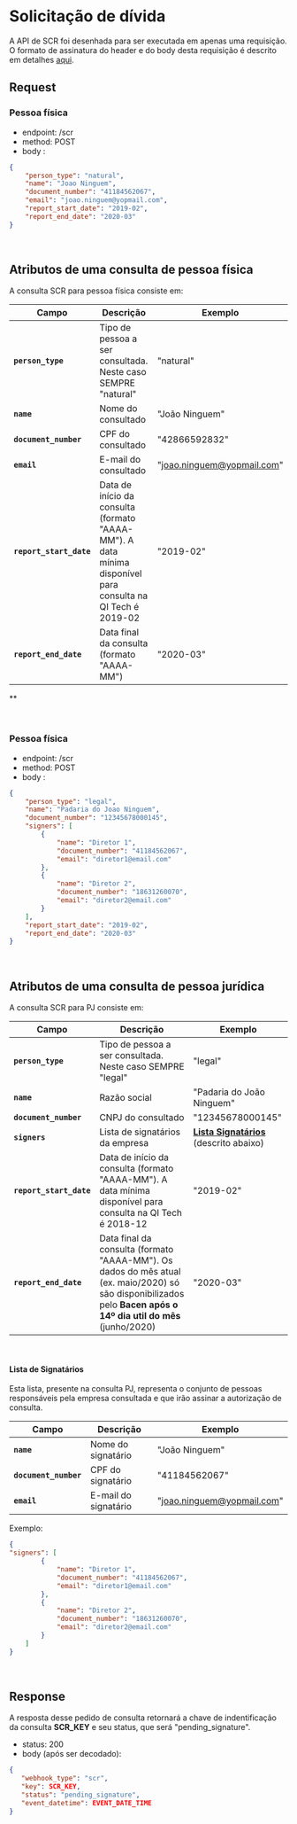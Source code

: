 # Solicitação de dívida

A API de SCR foi desenhada para ser executada em apenas uma
requisição. O formato de assinatura
do header e do body desta requisição é descrito em detalhes
[aqui](?file=224).

## Request

### Pessoa física

- endpoint: /scr
- method: POST
- body :

```json
{
	"person_type": "natural",
	"name": "Joao Ninguem",
	"document_number": "41184562067",
	"email": "joao.ninguem@yopmail.com",
	"report_start_date": "2019-02",
	"report_end_date": "2020-03" 
}
```
<br>

## Atributos de uma consulta de pessoa física

A consulta SCR para pessoa física consiste em:

| Campo | Descrição | Exemplo |
|---|---|---|
| **`person_type`** | Tipo de pessoa a ser consultada. Neste caso SEMPRE "natural" | "natural" |
| **`name`** | Nome do consultado | "João Ninguem" |
| **`document_number`** | CPF do consultado | "42866592832" |
| **`email`** | E-mail do consultado | "joao.ninguem@yopmail.com" |
| **`report_start_date`** | Data de início da consulta (formato "AAAA-MM"). A data mínima disponível para consulta na QI Tech é 2019-02 | "2019-02" |
| **`report_end_date`** | Data final da consulta (formato "AAAA-MM") | "2020-03" |

**

<br>

### Pessoa física

- endpoint: /scr
- method: POST
- body :

```json
{
	"person_type": "legal",
	"name": "Padaria do Joao Ninguem",
	"document_number": "12345678000145",
    "signers": [
        {
            "name": "Diretor 1",
            "document_number": "41184562067",
            "email": "diretor1@email.com"
        },
        {
            "name": "Diretor 2",
            "document_number": "18631260070",
            "email": "diretor2@email.com"
        }
    ],
	"report_start_date": "2019-02",
	"report_end_date": "2020-03" 
}
```
<br>

## Atributos de uma consulta de pessoa jurídica

A consulta SCR para PJ consiste em:

| Campo | Descrição | Exemplo |
|---|---|---|
| **`person_type`** | Tipo de pessoa a ser consultada. Neste caso SEMPRE "legal" | "legal" |
| **`name`** | Razão social | "Padaria do João Ninguem" |
| **`document_number`** | CNPJ do consultado | "12345678000145" |
| **`signers`** | Lista de signatários da empresa | **[Lista Signatários](#lista-signatarios)** (descrito abaixo) |
| **`report_start_date`** | Data de início da consulta (formato "AAAA-MM"). A data mínima disponível para consulta na QI Tech é 2018-12 | "2019-02" |
| **`report_end_date`** | Data final da consulta (formato "AAAA-MM"). Os dados do mês atual (ex. maio/2020) só são disponibilizados pelo **Bacen após o 14º dia util do mês** (junho/2020) | "2020-03" |

<br>

#### Lista de Signatários <a name=lista-signatarios></a>

Esta lista, presente na consulta PJ, representa o conjunto de pessoas responsáveis pela empresa consultada e que irão assinar a autorização de consulta.

| Campo | Descrição | Exemplo
|---|---|---|
| **`name`** | Nome do signatário | "João Ninguem" |
| **`document_number`** | CPF do signatário | "41184562067" |
| **`email`** | E-mail do signatário | "joao.ninguem@yopmail.com" |

Exemplo:

```json
{
"signers": [
        {
            "name": "Diretor 1",
            "document_number": "41184562067",
            "email": "diretor1@email.com"
        },
        {
            "name": "Diretor 2",
            "document_number": "18631260070",
            "email": "diretor2@email.com"
        }
    ]
}
```
<br>

## Response

A resposta desse pedido de consulta retornará a chave de indentificação da consulta **SCR_KEY** e seu status, que será "pending_signature".

- status: 200
- body (após ser decodado): 
  
```json
{
   "webhook_type": "scr",
   "key": SCR_KEY,
   "status": "pending_signature",
   "event_datetime": EVENT_DATE_TIME
}
```
<br>
